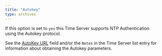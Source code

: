 ```yaml
---
title: "Autokey"
type: archives
---
```


 If this option is set to `yes` this Time Server supports NTP Authentication using the Autokey protocol.

See the [AutoKey URL](/support/servers/autokeyurl/) field and/or the `Notes` in the Time Server list entry for information about obtaining the Autokey parameters. 